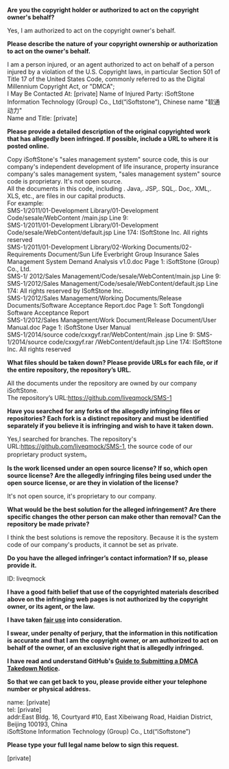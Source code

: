 **Are you the copyright holder or authorized to act on the copyright owner's behalf?**  
  
Yes, I am authorized to act on the copyright owner's behalf.  
  
**Please describe the nature of your copyright ownership or authorization to act on the owner's behalf.**  
  
I am a person injured, or an agent authorized to act on behalf of a person injured by a violation of the U.S. Copyright laws, in particular Section 501 of Title 17 of the United States Code, commonly referred to as the Digital Millennium Copyright Act, or "DMCA";  
I May Be Contacted At: [private]
Name of Injured Party: iSoftStone Information Technology (Group) Co., Ltd(“iSoftstone”), Chinese name "软通动力"  
Name and Title: [private]  

**Please provide a detailed description of the original copyrighted work that has allegedly been infringed. If possible, include a URL to where it is posted online.**  
  
Copy iSoftStone's "sales management system" source code, this is our company's independent development of life insurance, property insurance company's sales management system, "sales management system" source code is proprietary. It's not open source.  
All the documents in this code, including . Java,. JSP,. SQL,. Doc,. XML,. XLS, etc., are files in our capital products.  
For example:  
SMS-1/2011/01-Development Library/01-Development Code/sesale/WebContent /main.jsp Line 9: <title>SoftStone Sales Management System</title>  
SMS-1/2011/01-Development Library/01-Development Code/sesale/WebContent/default.jsp Line 174: ISoftStone Inc. All rights reserved  
SMS-1/2011/01-Development Library/02-Working Documents/02-Requirements Document/Sun Life Everbright Group Insurance Sales Management System Demand Analysis v1.0.doc Page 1: iSoftStone (Group) Co., Ltd.  
SMS-1/ 2012/Sales Management/Code/sesale/WebContent/main.jsp Line 9: <title>Soft Communication Sales Management System</title>  
SMS-1/2012/Sales Management/Code/sesale/WebContent/default.jsp Line 174: All rights reserved by ISoftStone Inc.  
SMS-1/2012/Sales Management/Working Documents/Release Documents/Software Acceptance Report.doc Page 1: Soft Tongdongli Software Acceptance Report  
SMS-1/2012/Sales Management/Work Document/Release Document/User Manual.doc Page 1: iSoftStone User Manual  
SMS-1/2014/source code/cxxgyf.rar/WebContent/main .jsp Line 9: <title>  
SoftStone Sales Management System</title> SMS-1/2014/source code/cxxgyf.rar /WebContent/default.jsp Line 174: ISoftStone Inc. All rights reserved  
  
**What files should be taken down? Please provide URLs for each file, or if the entire repository, the repository’s URL.**  
  
All the documents under the repository are owned by our company iSoftStone.  
The repository’s URL:https://github.com/liveqmock/SMS-1  
  
**Have you searched for any forks of the allegedly infringing files or repositories? Each fork is a distinct repository and must be identified separately if you believe it is infringing and wish to have it taken down.**  
  
Yes,I searched for branches. The repository's URL:https://github.com/liveqmock/SMS-1, the source code of our proprietary product system。  
  
**Is the work licensed under an open source license? If so, which open source license? Are the allegedly infringing files being used under the open source license, or are they in violation of the license?**  
  
It's not open source, it's proprietary to our company.  
  
**What would be the best solution for the alleged infringement? Are there specific changes the other person can make other than removal? Can the repository be made private?**  
  
I think the best solutions is remove the repository. Because it is the system code of our company's products, it cannot be set as private.  
  
**Do you have the alleged infringer’s contact information? If so, please provide it.**  
  
ID: liveqmock  
  
**I have a good faith belief that use of the copyrighted materials described above on the infringing web pages is not authorized by the copyright owner, or its agent, or the law.**  
  
**I have taken <a href="https://www.lumendatabase.org/topics/22">fair use</a> into consideration.**  
  
**I swear, under penalty of perjury, that the information in this notification is accurate and that I am the copyright owner, or am authorized to act on behalf of the owner, of an exclusive right that is allegedly infringed.**  
  
**I have read and understand GitHub's <a href="https://docs.github.com/articles/guide-to-submitting-a-dmca-takedown-notice/">Guide to Submitting a DMCA Takedown Notice</a>.**  
  
**So that we can get back to you, please provide either your telephone number or physical address.**  
  
name: [private]  
tel: [private]  
addr:East Bldg. 16, Courtyard #10, East Xibeiwang Road, Haidian District, Beijing 100193, China  
iSoftStone Information Technology (Group) Co., Ltd(“iSoftstone”)  
  
**Please type your full legal name below to sign this request.**  
  
[private]  
